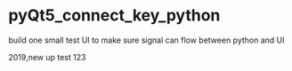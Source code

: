 # pyQt5_connect_key_python
build one small test UI to make sure signal can flow between python and UI


2019,new up test
123